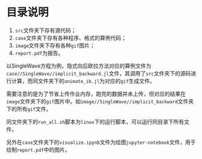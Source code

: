 # 目录说明

1. `src`文件夹下存有源代码；
2. `case`文件夹下存有各种程序、格式的算例代码；
3. `image`文件夹下存有各种`gif`图片；
4. `report.pdf`为报告。

以SingleWave方程为例，隐式向后欧拉方法对应的算例文件为`case//SingleWave//implicit_backward.jl`文件，其调用了`src`文件夹下的源码进行计算，而同文件夹下的`animate_ib.jl`为对应的`gif`生成文件。

需要注意的是为了节省上传作业内存，跑完的数据并未上传，但对应的结果在`image`文件夹下的`gif`图片中。如`image//SingleWave//implicit_backward`文件夹下的所有`gif`文件。

同文件夹下的`run_all.sh`脚本为`linux`下的运行脚本，可以运行同目录下所有文件。

另外在`case`文件夹下的`visualize.ipynb`文件为绘图`jupyter-notebook`文件，用于绘制`report.pdf`中的图片。

